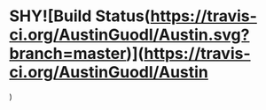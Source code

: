 # SHY![Build Status(https://travis-ci.org/AustinGuodl/Austin.svg?branch=master)](https://travis-ci.org/AustinGuodl/Austin 
)
